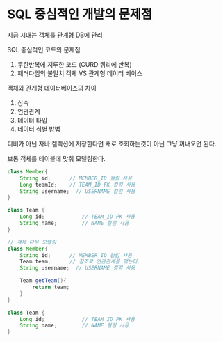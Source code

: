 # SQL 중심적인 개발의 문제점

지금 시대는 객체를 관계형 DB에 관리

SQL 중심적인 코드의 문제점

1. 무한반복에 지루한 코드 (CURD 쿼리에 반복)
2. 패러다임의 불일치
   객체 VS 관계형 데이터 베이스

객체와 관게형 데이터베이스의 차이

1. 상속
2. 연관관계
3. 데이터 타입
4. 데이터 식별 방법

디비가 아닌 자바 켈렉션에 저장한다면 새로 조회하는것이 아닌 그냥 꺼내오면 된다.

보통 객체를 테이블에 맞춰 모델링한다.

```java
class Member{
    String id;      // MEMBER_ID 컬럼 사용
    Long teamId;    // TEAM_ID FK 컬럼 사용
    String username;  // USERNAME 컬럼 사용
} 

class Team {
    Long id;            // TEAM_ID PK 사용
    String name;        // NAME 컬럼 사용
}

// 객체 다운 모델링
class Member{
    String id;      // MEMBER_ID 컬럼 사용
    Team team;      // 참조로 연관관계를 맺는다.
    String username;  // USERNAME 컬럼 사용

    Team getTeam(){
        return team;
    }
} 

class Team {
    Long id;            // TEAM_ID PK 사용
    String name;        // NAME 컬럼 사용
}
```
